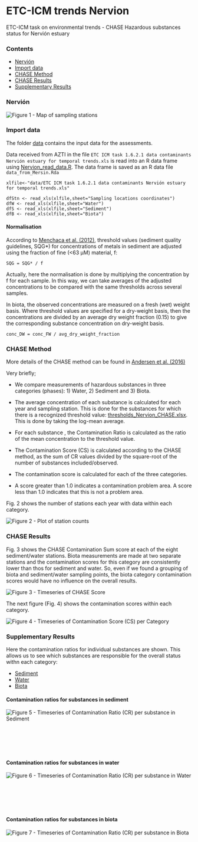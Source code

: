 # ETC-ICM trends Nervion
ETC-ICM task on environmental trends - CHASE Hazardous substances status for Nervión estuary

### Contents

* [Nervión](#nervión)
* [Import data](#import-to-r)
* [CHASE Method](#chase-method)
* [CHASE Results](#chase-results)
* [Supplementary Results](#supplementary-results)

### Nervión

![Figure 1 - Map of sampling stations](png/HEAT_Nervion2label.png)

### Import data

The folder [data](/data/) contains the input data for the assessments.

Data received from AZTI in the file `ETC ICM task 1.6.2.1 data contaminants Nervión estuary for temporal trends.xls` is read into an R data frame using [Nervion_read_data.R](/Nervion_read_data.R). The data frame is saved as an R data file `data_from_Mersin.Rda`

```
xlfile<-"data/ETC ICM task 1.6.2.1 data contaminants Nervión estuary for temporal trends.xls"

dfStn <- read_xls(xlfile,sheet="Sampling locations coordinates")
dfW <- read_xls(xlfile,sheet="Water")
dfS <- read_xls(xlfile,sheet="Sediment")
dfB <- read_xls(xlfile,sheet="Biota")
```

#### Normalisation

According to [Menchaca et al. (2012)](http://dx.doi.org/10.1080/02757540.2011.651129), threshold values (sediment quality guidelines, SQG\*) for concentrations of metals in sediment are adjusted using the fraction of fine (<63 µM) material, f: 
```
SQG = SQG* / f 
```
Actually, here the normalisation is done by multiplying the concentration by f for each sample. In this way, we can take averages of the adjusted concentrations to be compared with the same thresholds across several samples.

In biota, the observed concentrations are measured on a fresh (wet) weight basis. Where threshold values are specified for a dry-weight basis, then the concentrations are divided by an average dry weight fraction (0.15) to give the corresponding substance concentration on dry-weight basis.

```
conc_DW = conc_FW / avg_dry_weight_fraction 
```



### CHASE Method
More details of the CHASE method can be found in [Andersen et al. (2016)](https://link.springer.com/article/10.1007/s10661-016-5121-x)

Very briefly;

* We compare measurements of hazardous substances in three categories (phases): 1) Water, 2) Sediment and 3) Biota.

* The average concentration of each substance is calculated for each year and sampling station. This is done for the substances for which there is a recognized threshold value: [thresholds_Nervion_CHASE.xlsx](data/thresholds_Nervion_CHASE.xlsx). This is done by taking the log-mean average.

* For each substance , the Contamination Ratio is calculated as the ratio of the mean concentration to the threshold value.

* The Contamination Score (CS) is calculated according to the CHASE method, as the sum of CR values divided by the square-root of the number of substances included/observed.

* The contamination score is calculated for each of the three categories.

* A score greater than 1.0 indicates a contamination problem area. A score less than 1.0 indicates that this is not a problem area.

Fig. 2 shows the number of stations each year with data within each category.

![Figure 2 - Plot of station counts](png/station_count.png)

### CHASE Results

Fig. 3 shows the CHASE Contamination Sum score at each of the eight sediment/water stations.
Biota measurements are made at two separate stations and the contamination scores for this category are consistently lower than thos for sediment and water. So, even if we found a grouping of biota and sediment/water sampling points, the biota category contamination scores would have no influence on the overall results.

![Figure 3 - Timeseries of CHASE Score](png/CHASE.png)

The next figure (Fig. 4) shows the contamination scores within each category. 

![Figure 4 - Timeseries of Contamination Score (CS) per Category](png/SedimentWaterBiota.png)

### Supplementary Results

Here the contamination ratios for individual substances are shown. This allows us to see which substances are responsible for the overall status withn each category:

* [Sediment](#contamination-ratios-for-substances-in-sediment)
* [Water](#contamination-ratios-for-substances-in-water)
* [Biota](#contamination-ratios-for-substances-in-biota)

#### Contamination ratios for substances in sediment

![Figure 5 - Timeseries of Contamination Ratio (CR) per substance in Sediment](png/substances_Sediment.png)


<br><br><br><br>

#### Contamination ratios for substances in water

![Figure 6 - Timeseries of Contamination Ratio (CR) per substance in Water](png/substances_Water.png)



<br><br><br><br>

#### Contamination ratios for substances in biota

![Figure 7 - Timeseries of Contamination Ratio (CR) per substance in Biota](png/substances_Biota.png)


